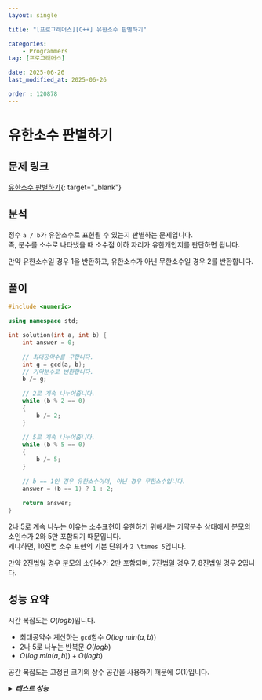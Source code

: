 ```yaml
---
layout: single

title: "[프로그래머스][C++] 유한소수 판별하기"

categories:
    - Programmers
tag: [프로그래머스]

date: 2025-06-26
last_modified_at: 2025-06-26

order : 120878
---
```


# 유한소수 판별하기

## 문제 링크

[유한소수 판별하기](https://school.programmers.co.kr/learn/courses/30/lessons/120878){: target="_blank"}

## 분석

정수 `a / b`가 유한소수로 표현될 수 있는지 판별하는 문제입니다.  
즉, 분수를 소수로 나타냈을 때 소수점 이하 자리가 유한개인지를 판단하면 됩니다.

만약 유한소수일 경우 1을 반환하고, 유한소수가 아닌 무한소수일 경우 2를 반환합니다.

## 풀이

```cpp
#include <numeric>

using namespace std;

int solution(int a, int b) {
    int answer = 0;
    
    // 최대공약수를 구합니다.
    int g = gcd(a, b);
    // 기약분수로 변환합니다.
    b /= g;
    
    // 2로 계속 나누어줍니다.
    while (b % 2 == 0)
    {
        b /= 2;
    }
    
    // 5로 계속 나누어줍니다.
    while (b % 5 == 0)
    {
        b /= 5;
    }
    
    // b == 1인 경우 유한소수이며, 아닌 경우 무한소수입니다.
    answer = (b == 1) ? 1 : 2;
    
    return answer;
}
```

2나 5로 계속 나누는 이유는 소수표현이 유한하기 위해서는 기약분수 상태에서 분모의 소인수가 2와 5만 포함되기 때문입니다.  
왜냐하면, 10진법 소수 표현의 기본 단위가 `2 \times 5`입니다.

만약 2진법일 경우 분모의 소인수가 2만 포함되며, 7진법일 경우 7, 8진법일 경우 2입니다.

## 성능 요약

시간 복잡도는 $O(log b)$입니다.

- 최대공약수 계산하는 `gcd`함수 $O(log \ min(a, b))$
- 2나 5로 나누는 반복문 $O(log b)$
- $O(log \ min(a, b)) + O(log b)$

공간 복잡도는 고정된 크기의 상수 공간을 사용하기 때문에 $O(1)$입니다.

<details>
<summary><h5 style="display: inline;">테스트 성능</h5></summary>
<div markdown="1">

테스트 1 〉 통과 (0.01ms, 4.14MB)  
테스트 2 〉 통과 (0.01ms, 4.14MB)  
테스트 3 〉 통과 (0.01ms, 4.2MB)  
테스트 4 〉 통과 (0.01ms, 4.21MB)  
테스트 5 〉 통과 (0.01ms, 4.2MB)  
테스트 6 〉 통과 (0.01ms, 4.2MB)  
테스트 7 〉 통과 (0.01ms, 4.16MB)  
테스트 8 〉 통과 (0.01ms, 3.68MB)  
테스트 9 〉 통과 (0.01ms, 4.05MB)  
테스트 10 〉 통과 (0.01ms, 4.21MB)  
테스트 11 〉 통과 (0.01ms, 4.21MB)  
테스트 12 〉 통과 (0.01ms, 3.73MB)  
테스트 13 〉 통과 (0.01ms, 4.14MB)  
테스트 14 〉 통과 (0.01ms, 4.21MB)  
테스트 15 〉 통과 (0.01ms, 4.19MB)  
테스트 16 〉 통과 (0.01ms, 4.21MB)  
테스트 17 〉 통과 (0.01ms, 3.63MB)  
테스트 18 〉 통과 (0.01ms, 3.68MB)  
테스트 19 〉 통과 (0.01ms, 3.64MB)  
테스트 20 〉 통과 (0.01ms, 3.71MB)  
테스트 21 〉 통과 (0.01ms, 4.16MB)  
테스트 22 〉 통과 (0.01ms, 4.2MB)  
테스트 23 〉 통과 (0.01ms, 3.63MB)  
테스트 24 〉 통과 (0.01ms, 4.16MB)  
테스트 25 〉 통과 (0.01ms, 3.66MB)  
테스트 26 〉 통과 (0.01ms, 3.69MB)  
테스트 27 〉 통과 (0.01ms, 3.66MB)  
테스트 28 〉 통과 (0.01ms, 3.67MB)  
테스트 29 〉 통과 (0.01ms, 4.2MB)  
테스트 30 〉 통과 (0.01ms, 4.21MB)  
테스트 31 〉 통과 (0.01ms, 4.2MB)  
테스트 32 〉 통과 (0.01ms, 3.69MB)  
테스트 33 〉 통과 (0.01ms, 4.06MB)  
테스트 34 〉 통과 (0.01ms, 3.68MB)  
테스트 35 〉 통과 (0.01ms, 4.23MB)  
테스트 36 〉 통과 (0.01ms, 3.59MB)  
테스트 37 〉 통과 (0.01ms, 4.13MB)  
테스트 38 〉 통과 (0.01ms, 4.03MB)  
테스트 39 〉 통과 (0.01ms, 4.2MB)  
테스트 40 〉 통과 (0.01ms, 4.15MB)  
테스트 41 〉 통과 (0.01ms, 4.15MB)  
테스트 42 〉 통과 (0.01ms, 4.25MB)  
테스트 43 〉 통과 (0.01ms, 4.15MB)  
테스트 44 〉 통과 (0.01ms, 4.16MB)  
테스트 45 〉 통과 (0.01ms, 4.05MB)  
테스트 46 〉 통과 (0.01ms, 4.21MB)  
테스트 47 〉 통과 (0.01ms, 4.12MB)  
테스트 48 〉 통과 (0.01ms, 4.2MB)  

</div>
</details>